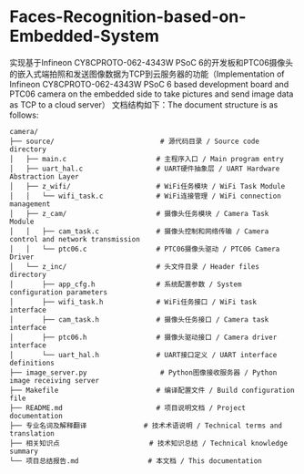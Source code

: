 # Faces-Recognition-based-on-Embedded-System
实现基于Infineon CY8CPROTO-062-4343W PSoC 6的开发板和PTC06摄像头的嵌入式端拍照和发送图像数据为TCP到云服务器的功能（Implementation of Infineon CY8CPROTO-062-4343W PSoC 6 based development board and PTC06 camera on the embedded side to take pictures and send image data as TCP to a cloud server） 
文档结构如下：The document structure is as follows:
```plaintext
camera/
├── source/                          # 源代码目录 / Source code directory
│   ├── main.c                      # 主程序入口 / Main program entry
│   ├── uart_hal.c                  # UART硬件抽象层 / UART Hardware Abstraction Layer
│   ├── z_wifi/                     # WiFi任务模块 / WiFi Task Module
│   │   └── wifi_task.c             # WiFi连接管理 / WiFi connection management
│   ├── z_cam/                      # 摄像头任务模块 / Camera Task Module
│   │   ├── cam_task.c              # 摄像头控制和网络传输 / Camera control and network transmission
│   │   └── ptc06.c                 # PTC06摄像头驱动 / PTC06 Camera Driver
│   └── z_inc/                      # 头文件目录 / Header files directory
│       ├── app_cfg.h               # 系统配置参数 / System configuration parameters
│       ├── wifi_task.h             # WiFi任务接口 / WiFi task interface
│       ├── cam_task.h              # 摄像头任务接口 / Camera task interface
│       ├── ptc06.h                 # 摄像头驱动接口 / Camera driver interface
│       └── uart_hal.h              # UART接口定义 / UART interface definitions
├── image_server.py                  # Python图像接收服务器 / Python image receiving server
├── Makefile                        # 编译配置文件 / Build configuration file
├── README.md                       # 项目说明文档 / Project documentation
├── 专业名词及解释翻译              # 技术术语说明 / Technical terms and translation
├── 相关知识点                      # 技术知识总结 / Technical knowledge summary
└── 项目总结报告.md                 # 本文档 / This documentation
```
